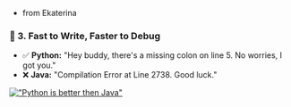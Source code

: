 - from Ekaterina

### 🚀 3. Fast to Write, Faster to Debug
- ✅ **Python:** "Hey buddy, there's a missing colon on line 5. No worries, I got you."
- ❌ **Java:** "Compilation Error at Line 2738. Good luck."

[!["Python is better then Java"](https://www.digitalnest.in/blog/wp-content/uploads/2019/07/How-is-Python-better-than-Java.png)](https://www.digitalnest.in/blog/wp-content/uploads/2019/07/How-is-Python-better-than-Java.png)



